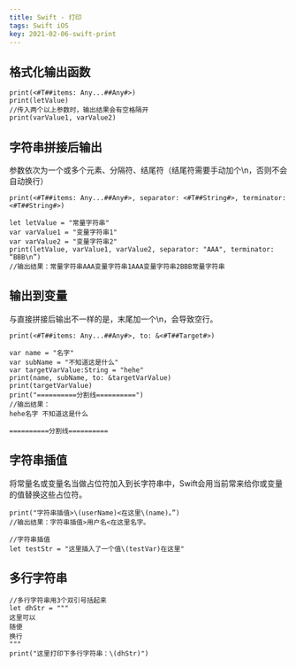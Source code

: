 ```yaml
---
title: Swift - 打印
tags: Swift iOS
key: 2021-02-06-swift-print
---
```

## 格式化输出函数
```
print(<#T##items: Any...##Any#>)  
print(letValue)
//传入两个以上参数时，输出结果会有空格隔开
print(varValue1, varValue2)    
```
## 字符串拼接后输出
参数依次为一个或多个元素、分隔符、结尾符（结尾符需要手动加个\n，否则不会自动换行）
```
print(<#T##items: Any...##Any#>, separator: <#T##String#>, terminator: <#T##String#>)

let letValue = "常量字符串"
var varValue1 = "变量字符串1"
var varValue2 = "变量字符串2"
print(letValue, varValue1, varValue2, separator: "AAA", terminator: “BBB\n”)
//输出结果：常量字符串AAA变量字符串1AAA变量字符串2BBB常量字符串
```
## 输出到变量
与直接拼接后输出不一样的是，末尾加一个\n，会导致空行。
```
print(<#T##items: Any...##Any#>, to: &<#T##Target#>)

var name = "名字"
var subName = "不知道这是什么"
var targetVarValue:String = "hehe"
print(name, subName, to: &targetVarValue)
print(targetVarValue)
print("==========分割线==========")
//输出结果：
hehe名字 不知道这是什么

==========分割线==========
```
## 字符串插值
将常量名或变量名当做占位符加入到长字符串中，Swift会用当前常来给你或变量的值替换这些占位符。
```
print("字符串插值>\(userName)<在这里\(name)。”)
//输出结果：字符串插值>用户名<在这里名字。

//字符串插值
let testStr = "这里插入了一个值\(testVar)在这里"
```
## 多行字符串
```
//多行字符串用3个双引号括起来
let dhStr = """
这里可以
随便
换行
"""
print("这里打印下多行字符串：\(dhStr)")
```